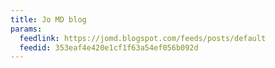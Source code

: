 ```yaml
---
title: Jo MD blog
params:
  feedlink: https://jomd.blogspot.com/feeds/posts/default
  feedid: 353eaf4e420e1cf1f63a54ef056b092d
---
```

